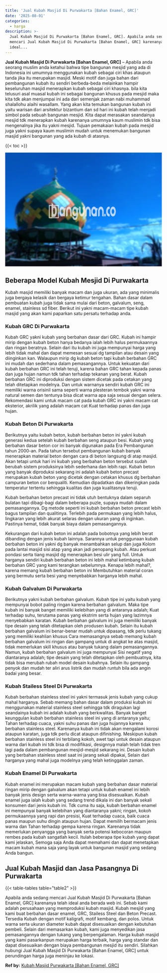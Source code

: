 ```yaml
---
title: 'Jual Kubah Masjid Di Purwakarta [Bahan Enamel, GRC]'
date: '2025-08-01'
categories:
  - harga
description: >-
  Jual Kubah Masjid Di Purwakarta [Bahan Enamel, GRC]. Apabila anda sedang
  mencari Jual Kubah Masjid Di Purwakarta [Bahan Enamel, GRC] karenanya telah
  ideal...
---
```


**Jual Kubah Masjid Di Purwakarta \[Bahan Enamel, GRC\]** – Apabila anda seorang muslim anda ketahui bahwa tipe bangunan mesjid yang ada di Indonesia ini umumnya menggunakan kubah sebagai ciri khas ataupun tanda jika itu merupakan masjid. Meski motif dan juga bahan dari pembangunan kubah itu sendiri berbeda-beda melainkan hampir keseluruhan masjid menerapkan kubah sebagai ciri khasnya. bila kita telusuri asal muasal kubah ini sebagai bangunan khusus pada mesjid maka kita tdk akan menjumpai ini ada dari semenjak zaman nabi muhammad shalallohu alaihi wasallam. Yang akan kita temukan bangunan kubah ini yaitu warisan dari arsitektur bizantium dan sd hari ini kubah telah menjadi simbol pada sebuah bangunan mesjid. Kita dapat merasakan seandainya mesjid tdk menerapkan kubah karenanya umumnya kaum muslimin tdk bisa mengenalnya jika itu yakni mesjid. Tujuan pemakaian kubah pada mesjid juga yakni supaya kaum muslimin mudah untuk menemukan bangunan masjid yakni bangunan yang ada kubah di atasnya.

{{< toc >}}

![Jual Kubah Masjid Di Purwakarta [Bahan Enamel, GRC]](/images/jual-kubah-masjid-26.png)

## Beberapa Model Kubah Mesjid Di Purwakarta

Kubah masjid memiliki banyak macam dan juga ukuran, ada yang minimalis juga bergaya kelasik dan bergaya ketimur tengahan. Bahan dasar dalam pembuatan kubah juga tidak sama mulai dari beton, galvalum, seng, enamel, stainless sd fiber. Berikut ini yakni macam-macam tipe kubah masjid yang akan kami paparkan satu persatu terhadap anda.

### Kubah GRC Di Purwakarta

Kubah GRC yakni kubah yang berbahan dasar dari GRC. Kubah ini hampir mirip dengan kubah beton hanya bedanya ialah lebih halus permukaannya dan ringan beratnya. Selain dari itu kubah ini juga mempunyai harga yang lebih tidak mahal dan dapat memesan sesuai dg tampilan atau desain yang diinginkan kan. Walaupun mirip dg kubah beton tapi kubah berbahan GRC ini mudah dan sederhana dalam pemasangannya. Untuk kekuatan dari kubah berbahan GRC ini telah teruji, karena bahan GRC tahan kepada panas dan juga hujan namun tdk tahan terhadap tekanan yang berat. Kubah berbahan GRC ini diproduksi dengan sistem dicetak pada cetakan yang telah ditetapkan modelnya. Dan untuk warnanya sendiri kubah GRC ini memiliki warna orisinil sama seperti warna plesteran tembok yakni warna natural semen dan tentunya bisa dicat warna apa saja sesuai dengan selera. Rekomendasi kami untuk macam cat pada kubah GRC ini yakni macam cat eksterior, akrilik yang adalah macam cat Kuat terhadap panas dan juga hujan.

### Kubah Beton Di Purwakarta

Berikutnya yaitu kubah beton, kubah berbahan beton ini yakni kubah generasi kedua setelah kubah berbahan seng ataupun besi. Kubah yang berbahan dasar beton cor ini banyak digunakan pada Era Pembangunan tahun 2000-an. Pada tahun tersebut pembangunan kubah banyak menerapkan material beton dengan cara di beton langsung di atap masjid. Akan tetapi untuk hari ini kubah yang berbahan beton tersebut sudah berubah sistem produksinya lebih sederhana dan lebih rapi. Kubah beton yang banyak diproduksi sekarang ini adalah kubah beton precast merupakan kubah beton yang dicetak dengan cetakan khusus dg berbahan campuran beton cor berqualiti. Kemudian dipadatkan dan dikeringkan pada temperatur tertentu sehingga kualitas dan juga kualitasnya teruji.

Kubah berbahan beton precast ini tidak utuh bentuknya dalam separuh bulatan tapi dibagi-bagi dalam beberapa puzle, supaya mudah dalam pemasangannya. Dg metode seperti ini kubah berbahan beton precast lebih bagus tampilan dan qualitinya. Terlebih pada permukaan yang lebih halus, lingkaran yang lebih akurat selaras dengan ukuran yang di inginkan. Pastinya hemat, tidak banyak biaya dalam pemasangannya.

Kekurangan dari kubah beton ini adalah pada bobotnya yang lebih berat dibanding dengan jenis kubah lainnya. Sarannya untuk penggunaan kubah berbahan beton ini yakni dg banyak menambahkan selup dan juga Kolom pada lantai masjid sisi atap yang akan jadi penopang kubah. Atau perkuat pondasi serta tiang masjid dg menerapkan besi ulir yang full. Untuk harganya sendiri kubah berbahan beton ini lebih mahal ketimbang kubah berbahan GRC yang kami terangkan sebelumnya. Kenapa lebih mahal?, karena memang kubah berbahan beton ini Membutuhkan material coran yang bermutu serta besi yang menyebabkan harganya lebih mahal.

### Kubah Galvalum Di Purwakarta

Berikutnya yakni kubah berbahan galvalum. Kubah tipe ini yaitu kubah yang mempunyai bobot paling ringan karena berbahan galvalum. Maka tipe kubah ini banyak banget memiliki kelebihan yang di antaranya adalah; Kuat terhadap suhu, terutama panas yang ekstrim serta hujan yang lazimnya menyebabkan karatan. Kubah berbahan galvalum ini juga memiliki banyak tipe desain yang telah ditetapkan oleh produsen kubah. Selain itu kubah berbahan galvalum ini benar-benar mudah untuk dipasang, tdk perlu tukang yang memiliki keahlian khusus Cara memasangnya sebab memang kubah berbahan galvalum ini ringan dan gampang untuk di angkat ke atas masjid, tidak memerlukan skill khusus atau banyak tukang dalam pemasangannya. Namun, kubah berbahan galvalum ini juga mempunyai Sisi negatif yang diantaranya adalah; tipe desain yang telah ditetapkan oleh pembuatnya, kita tidak bisa merubah rubah model desain kubahnya. Selain itu gampang penyok dan mudah ter aliri arus listrik dan mudah runtuh bila ada angin badai yang besar.

### Kubah Stailess Steel Di Purwakarta

Kubah berbahan stainless steel ini yakni termasuk jenis kubah yang cukup mahal harganya. Sebab memang bahan dasar dalam produksi kubah ini menggunakan material stainless steel sehingga tdk diragukan lagi seandainya kubah ini adalah kubah yang berkwalitas. Banyak banget keunggulan kubah berbahan stainless steel ini yang di antaranya yaitu; Tahan terhadap cuaca, yakni suhu panas dan juga hujannya karena berbahan stainless steel. Karenanya kubah ini tidak akan mengalami korosi ataupun karatan, juga tdk perlu dicat ataupun difinishing. Meskipun kubah berbahan stainless steel ini terbilang kokoh, awet tapi untuk desain ataupun warna dari kubah ini tdk bisa di modifikasi, designnya malah telah tidak tren lagi pada dalam pembangunan mesjid-mesjid sekarang ini. Desain kubah yang berbahan stainless steel saat ini jarang sekali dipakai, Selain dari harganya yang mahal juga modelnya yang telah ketinggalan zaman.

### Kubah Enamel Di Purwakarta

Kubah enamel ini merupakan macam kubah yang berbahan dasar material ringan mirip dengan galvalum akan tetapi untuk kubah enamel ini lebih banyak jenis design serta warna-warna yang bisa disesuaikan. Kubah enamel juga ialah kubah yang sedang trend dikala ini dan banyak sekali konsumen dari jenis kubah ini. Tdk cuma itu saja, kubah berbahan enamel ini mempunyai banyak kelebihan yang diantaranya yakni; ringan, kokoh permukaannya yang rapi dan presisi, Kuat terhadap cuaca, baik cuaca panas maupun suhu dingin ataupun hujan. Dapat memilih bermacam jenis warna dan Tahan terhadap gempa karena ringan. Karenanya tidak memerlukan penyangga yang banyak serta potensi kebocoran maupun rembes pada kubah sangatlah kecil. Itulah beberapa tipe kubah yang dapat kami jelaskan, Semoga saja Anda dapat memahami dan dapat menetapkan macam kubah mana saja yang layak untuk bangunan masjid yang sedang Anda bangun.

## Jual Kubah Masjid dan Jasa Pasangnya Di Purwakarta

{{< table-tables table="table2" >}}

Apabila anda sedang mencari Jual Kubah Masjid Di Purwakarta \[Bahan Enamel, GRC\] karenanya telah ideal anda berada web ini. Sebab kami adalah perusahaan yang memproduksi kubah masjid. Kubah mesjid yang kami buat berbahan dasar enamel, GRC, Stailess Steel dan Beton Precast. Tersedia Kubah dengan motif kaligrafi, motif kembang, dan polos. Untuk warna serta ukuran diameter kubah dapat disesuaikan dengan kebutuhan pembeli. Selain dari memasarkan kubah, kami juga menyedikan jasa pemasangannya dengan tukang yang berpengalaman. Harga kubah masjid yang kami pasarkanpun merupakan harga terbaik, harga yang standar dan dapat disesuaikan dengan biaya pembangunan mesjid itu sendiri. Silahkan hubungi Jual Kubah Masjid Di Purwakarta \[Bahan Enamel, GRC\] untuk perundingan harga juga meninjau ke lokasi.

**Ref by:** [Kubah Masjid Purwakarta [Bahan Enamel, GRC]](https://id.wikipedia.org/wiki/Kubah)
